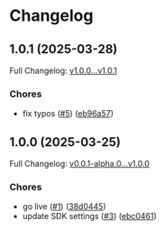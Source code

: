 # Changelog

## 1.0.1 (2025-03-28)

Full Changelog: [v1.0.0...v1.0.1](https://github.com/nptakudo/stainless-api-sdk/compare/v1.0.0...v1.0.1)

### Chores

* fix typos ([#5](https://github.com/nptakudo/stainless-api-sdk/issues/5)) ([eb96a57](https://github.com/nptakudo/stainless-api-sdk/commit/eb96a57bb33082fd71a99662444c8c0d717e8042))

## 1.0.0 (2025-03-25)

Full Changelog: [v0.0.1-alpha.0...v1.0.0](https://github.com/nptakudo/stainless-api-sdk/compare/v0.0.1-alpha.0...v1.0.0)

### Chores

* go live ([#1](https://github.com/nptakudo/stainless-api-sdk/issues/1)) ([38d0445](https://github.com/nptakudo/stainless-api-sdk/commit/38d04454411778de895effbbd7f3e96b80a61927))
* update SDK settings ([#3](https://github.com/nptakudo/stainless-api-sdk/issues/3)) ([ebc0461](https://github.com/nptakudo/stainless-api-sdk/commit/ebc0461a1cc4e3a047088ce31ee40a0371b5131f))

